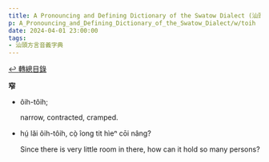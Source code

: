 ```yaml
---
title: A Pronouncing and Defining Dictionary of the Swatow Dialect (汕頭方言音義字典) / toih
p: A_Pronouncing_and_Defining_Dictionary_of_the_Swatow_Dialect/w/toih
date: 2024-04-01 23:00:00
tags: 
- 汕頭方言音義字典
---
```


[↩️ 轉總目錄](/A_Pronouncing_and_Defining_Dictionary_of_the_Swatow_Dialect)


**窄**

- ôih-tôih;

  narrow, contracted, cramped.

- hṳ́ lăi ôih-tôih, cò̤ îong tit hìeⁿ cōi nâng?

  Since there is very little room in there, how can it hold so many persons?
